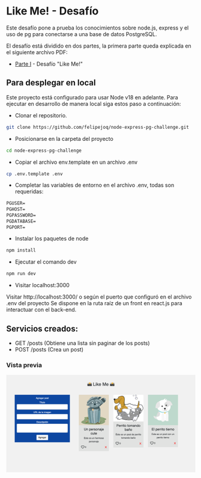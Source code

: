 # Like Me! - Desafío

Este desafío pone a prueba los conocimientos sobre node.js,
express y el uso de pg para conectarse a una base de datos PostgreSQL.

El desafío está dividido en dos partes, la primera parte queda explicada
en el siguiente archivo PDF:

- [Parte I](desafio_parte_uno.pdf) - Desafío "Like Me!"

## Para desplegar en local

Este proyecto está configurado para usar Node v18 en adelante.
Para ejecutar en desarrollo de manera local siga estos paso a continuación:

- Clonar el repositorio.

```bash
git clone https://github.com/felipejoq/node-express-pg-challenge.git
```

- Posicionarse en la carpeta del proyecto

```bash
cd node-express-pg-challenge
```

- Copiar el archivo env.template en un archivo .env

```bash
cp .env.template .env
```

- Completar las variables de entorno en el archivo .env, todas son requeridas:

```dotenv
PGUSER=
PGHOST=
PGPASSWORD=
PGDATABASE=
PGPORT=
```

- Instalar los paquetes de node

```bash
npm install
```

- Ejecutar el comando dev

```bash
npm run dev
```

- Visitar localhost:3000

Visitar http://localhost:3000/ o según el puerto que configuró en el archivo .env del proyecto
Se dispone en la ruta raíz de un front en react.js para interactuar con el back-end.

## Servicios creados:

- GET /posts (Obtiene una lista sin paginar de los posts)
- POST /posts (Crea un post)

### Vista previa
![Vista previa proyecto front](preview.png)
